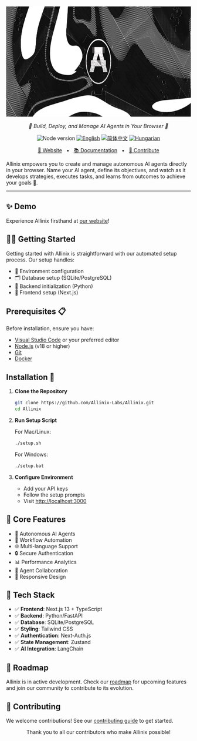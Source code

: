 <p align="center">
  <img src="./next/public/banner.png" height="300" alt="Allinix Logo"/>
</p>

<p align="center">
  <em>🤖 Build, Deploy, and Manage AI Agents in Your Browser 🤖</em>
</p>

<p align="center">
    <img alt="Node version" src="https://img.shields.io/static/v1?label=node&message=%20%3E=18&logo=node.js&color=2334D058" />
    <a href="https://github.com/Allinix-labs/Allinix/blob/master/README.md"><img src="https://img.shields.io/badge/lang-English-blue.svg" alt="English"></a>
    <a href="https://github.com/Allinix-labs/Allinix/blob/master/docs/README.zh-HANS.md"><img src="https://img.shields.io/badge/lang-简体中文-red.svg" alt="简体中文"></a>
    <a href="https://github.com/Allinix-labs/Allinix/blob/master/docs/README.hu-Cs4K1Sr4C.md"><img src="https://img.shields.io/badge/lang-Hungarian-red.svg" alt="Hungarian"></a>
</p>

<p align="center">
<a href="https://allinix.ai">🔗 Website</a>
<span>&nbsp;&nbsp;•&nbsp;&nbsp;</span>
<a href="https://docs.allinix.ai/">📚 Documentation</a>
<span>&nbsp;&nbsp;•&nbsp;&nbsp;</span>
<a href="https://docs.allinix.ai/essentials/contributing-to-allinix">🤝 Contribute</a>
</p>

Allinix empowers you to create and manage autonomous AI agents directly in your browser. Name your AI agent, define its objectives, and watch as it develops strategies, executes tasks, and learns from outcomes to achieve your goals 🎯.

---

## ✨ Demo

Experience Allinix firsthand at [our website](https://allinix.ai)!

## 👨‍🚀 Getting Started

Getting started with Allinix is straightforward with our automated setup process. Our setup handles:

- 🔐 Environment configuration
- 🗂️ Database setup (SQLite/PostgreSQL)
- 🤖 Backend initialization (Python)
- 🎨 Frontend setup (Next.js)

## Prerequisites 📋

Before installation, ensure you have:

- [Visual Studio Code](https://code.visualstudio.com/download) or your preferred editor
- [Node.js](https://nodejs.org/en/download) (v18 or higher)
- [Git](https://git-scm.com/downloads)
- [Docker](https://www.docker.com/products/docker-desktop)

## Installation 🚀

1. **Clone the Repository**

   ```bash
   git clone https://github.com/Allinix-Labs/Allinix.git
   cd Allinix
   ```

2. **Run Setup Script**

   For Mac/Linux:

   ```bash
   ./setup.sh
   ```

   For Windows:

   ```bash
   ./setup.bat
   ```

3. **Configure Environment**
   - Add your API keys
   - Follow the setup prompts
   - Visit [http://localhost:3000](http://localhost:3000)

## 🎯 Core Features

- 🤖 Autonomous AI Agents
- 🔄 Workflow Automation
- 🌐 Multi-language Support
- 🔒 Secure Authentication
- 📊 Performance Analytics
- 🤝 Agent Collaboration
- 📱 Responsive Design

## 🚀 Tech Stack

- ✅ **Frontend**: Next.js 13 + TypeScript
- ✅ **Backend**: Python/FastAPI
- ✅ **Database**: SQLite/PostgreSQL
- ✅ **Styling**: Tailwind CSS
- ✅ **Authentication**: Next-Auth.js
- ✅ **State Management**: Zustand
- ✅ **AI Integration**: LangChain

## 🎉 Roadmap

Allinix is in active development. Check our [roadmap](https://docs.allinix.ai/essentials/project-roadmap) for upcoming features and join our community to contribute to its evolution.

## 🤝 Contributing

We welcome contributions! See our [contributing guide](https://docs.allinix.ai/essentials/contributing-to-allinix) to get started.

<p align="center">
Thank you to all our contributors who make Allinix possible!
</p>
